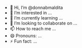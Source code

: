 - 👋 Hi, I’m @donnabmaldita
- 👀 I’m interested in ...
- 🌱 I’m currently learning ...
- 💞️ I’m looking to collaborate on ...
- 📫 How to reach me ...
- 😄 Pronouns: ...
- ⚡ Fun fact: ...

<!---
donnabmaldita/donnabmaldita is a ✨ special ✨ repository because its `README.md` (this file) appears on your GitHub profile.
You can click the Preview link to take a look at your changes.
--->
